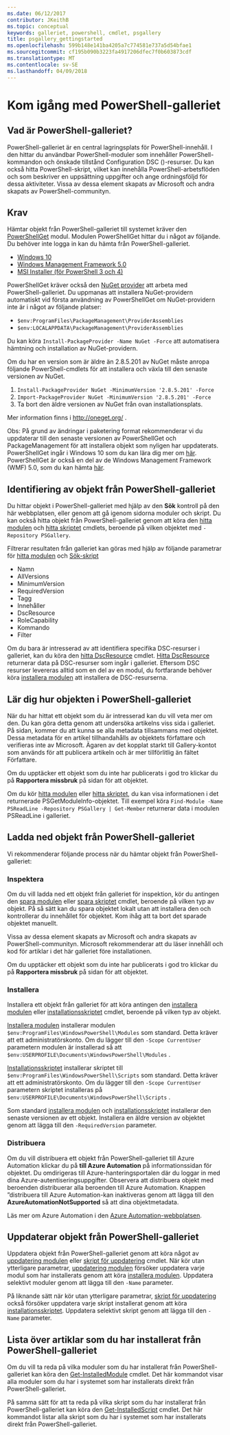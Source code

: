 ```yaml
---
ms.date: 06/12/2017
contributor: JKeithB
ms.topic: conceptual
keywords: galleriet, powershell, cmdlet, psgallery
title: psgallery_gettingstarted
ms.openlocfilehash: 599b148e141ba4205a7c774581e737a5d54bfae1
ms.sourcegitcommit: cf195b090b3223fa4917206dfec7f0b603873cdf
ms.translationtype: MT
ms.contentlocale: sv-SE
ms.lasthandoff: 04/09/2018
---
```

# <a name="get-started-with-the-powershell-gallery"></a>Kom igång med PowerShell-galleriet

## <a name="what-is-the-powershell-gallery"></a>Vad är PowerShell-galleriet?

PowerShell-galleriet är en central lagringsplats för PowerShell-innehåll.
I den hittar du användbar PowerShell-moduler som innehåller PowerShell-kommandon och önskade tillstånd Configuration DSC ()-resurser. Du kan också hitta PowerShell-skript, vilket kan innehålla PowerShell-arbetsflöden och som beskriver en uppsättning uppgifter och ange ordningsföljd för dessa aktiviteter.
Vissa av dessa element skapats av Microsoft och andra skapats av PowerShell-communityn.

## <a name="requirements"></a>Krav

Hämtar objekt från PowerShell-galleriet till systemet kräver den [PowerShellGet](http://go.microsoft.com/fwlink/?LinkID=760387&clcid=0x409) modul. Modulen PowerShellGet hittar du i något av följande. Du behöver inte logga in kan du hämta från PowerShell-galleriet.

-   [Windows 10](http://go.microsoft.com/fwlink/?LinkID=624830&clcid=0x409)
-   [Windows Management Framework 5.0](http://go.microsoft.com/fwlink/?LinkId=398175)
-   [MSI Installer (för PowerShell 3 och 4)](http://go.microsoft.com/fwlink/?LinkID=746217&clcid=0x409)

PowerShellGet kräver också den [NuGet provider](http://go.microsoft.com/fwlink/?LinkId=722208) att arbeta med PowerShell-galleriet. Du uppmanas att installera NuGet-providern automatiskt vid första användning av PowerShellGet om NuGet-providern inte är i något av följande platser:

- `$env:ProgramFiles\PackageManagement\ProviderAssemblies`
- `$env:LOCALAPPDATA\PackageManagement\ProviderAssemblies`

Du kan köra `Install-PackageProvider -Name NuGet -Force` att automatisera hämtning och installation av NuGet-providern.


Om du har en version som är äldre än 2.8.5.201 av NuGet måste anropa följande PowerShell-cmdlets för att installera och växla till den senaste versionen av NuGet.

1.  `Install-PackageProvider NuGet -MinimumVersion '2.8.5.201' -Force`
2.  `Import-PackageProvider NuGet -MinimumVersion '2.8.5.201' -Force`
3.  Ta bort den äldre versionen av NuGet från ovan installationsplats.

Mer information finns i <http://oneget.org/> .


Obs: På grund av ändringar i paketering format rekommenderar vi du uppdaterar till den senaste versionen av PowerShellGet och PackageManagement för att installera objekt som nyligen har uppdaterats. PowerShellGet ingår i Windows 10 som du kan lära dig mer om [här](http://go.microsoft.com/fwlink/?LinkID=624830&clcid=0x409).
PowerShellGet är också en del av de Windows Management Framework (WMF) 5.0, som du kan hämta [här](http://go.microsoft.com/fwlink/?LinkId=398175).

## <a name="discovering-items-from-the-powershell-gallery"></a>Identifiering av objekt från PowerShell-galleriet

Du hittar objekt i PowerShell-galleriet med hjälp av den **Sök** kontroll på den här webbplatsen, eller genom att gå igenom sidorna moduler och skript. Du kan också hitta objekt från PowerShell-galleriet genom att köra den [hitta modulen](https://go.microsoft.com/fwlink/?LinkId=821658) och [hitta skriptet](https://go.microsoft.com/fwlink/?LinkId=822322) cmdlets, beroende på vilken objektet med `-Repository PSGallery`.

Filtrerar resultaten från galleriet kan göras med hjälp av följande parametrar för [hitta modulen](https://go.microsoft.com/fwlink/?LinkId=821658) och [Sök-skript](https://go.microsoft.com/fwlink/?LinkId=822322)

- Namn
- AllVersions
- MinimumVersion
- RequiredVersion
- Tagg
- Innehåller
- DscResource
- RoleCapability
- Kommando
- Filter

Om du bara är intresserad av att identifiera specifika DSC-resurser i galleriet, kan du köra den [hitta DscResource](https://go.microsoft.com/fwlink/?LinkId=517196) cmdlet.
[Hitta DscResource](https://go.microsoft.com/fwlink/?LinkId=517196) returnerar data på DSC-resurser som ingår i galleriet. Eftersom DSC resurser levereras alltid som en del av en modul, du fortfarande behöver köra [installera modulen](https://go.microsoft.com/fwlink/?LinkId=821663) att installera de DSC-resurserna.

## <a name="learning-about-items-in-the-powershell-gallery"></a>Lär dig hur objekten i PowerShell-galleriet

När du har hittat ett objekt som du är intresserad kan du vill veta mer om den. Du kan göra detta genom att undersöka artikelns viss sida i galleriet. På sidan, kommer du att kunna se alla metadata tillsammans med objektet. Dessa metadata för en artikel tillhandahålls av objektets författare och verifieras inte av Microsoft. Ägaren av det kopplat starkt till Gallery-kontot som används för att publicera artikeln och är mer tillförlitlig än fältet Författare.

Om du upptäcker ett objekt som du inte har publicerats i god tro klickar du på **Rapportera missbruk** på sidan för att objektet.

Om du kör [hitta modulen](https://go.microsoft.com/fwlink/?LinkId=821658) eller [hitta skriptet](https://go.microsoft.com/fwlink/?LinkId=822322), du kan visa informationen i det returnerade PSGetModuleInfo-objektet.
Till exempel köra `Find-Module -Name PSReadLine -Repository PSGallery | Get-Member` returnerar data i modulen PSReadLine i galleriet.

## <a name="downloading-items-from-the-powershell-gallery"></a>Ladda ned objekt från PowerShell-galleriet

Vi rekommenderar följande process när du hämtar objekt från PowerShell-galleriet:

### <a name="inspect"></a>Inspektera

Om du vill ladda ned ett objekt från galleriet för inspektion, kör du antingen den [spara modulen](https://go.microsoft.com/fwlink/?LinkId=821669) eller [spara skriptet](https://go.microsoft.com/fwlink/?LinkId=822334) cmdlet, beroende på vilken typ av objekt. På så sätt kan du spara objektet lokalt utan att installera den och kontrollerar du innehållet för objektet. Kom ihåg att ta bort det sparade objektet manuellt.

Vissa av dessa element skapats av Microsoft och andra skapats av PowerShell-communityn. Microsoft rekommenderar att du läser innehåll och kod för artiklar i det här galleriet före installationen.

Om du upptäcker ett objekt som du inte har publicerats i god tro klickar du på **Rapportera missbruk** på sidan för att objektet.

### <a name="install"></a>Installera

Installera ett objekt från galleriet för att köra antingen den [installera modulen](https://go.microsoft.com/fwlink/?LinkId=821663) eller [installationsskriptet](https://go.microsoft.com/fwlink/?LinkId=822327) cmdlet, beroende på vilken typ av objekt.

[Installera modulen](https://go.microsoft.com/fwlink/?LinkId=821663) installerar modulen `$env:ProgramFiles\WindowsPowerShell\Modules` som standard. Detta kräver att ett administratörskonto. Om du lägger till den `-Scope
CurrentUser` parametern modulen är installerad så att `$env:USERPROFILE\Documents\WindowsPowerShell\Modules` .

[Installationsskriptet](https://go.microsoft.com/fwlink/?LinkId=822327) installerar skriptet till `$env:ProgramFiles\WindowsPowerShell\Scripts` som standard. Detta kräver att ett administratörskonto. Om du lägger till den `-Scope
CurrentUser` parametern skriptet installeras på `$env:USERPROFILE\Documents\WindowsPowerShell\Scripts` .

Som standard [installera modulen](https://go.microsoft.com/fwlink/?LinkId=821663) och [installationsskriptet](https://go.microsoft.com/fwlink/?LinkId=822327) installerar den senaste versionen av ett objekt. Installera en äldre version av objektet genom att lägga till den `-RequiredVersion` parameter.

### <a name="deploy"></a>Distribuera

Om du vill distribuera ett objekt från PowerShell-galleriet till Azure Automation klickar du på **till Azure Automation** på informationssidan för objektet. Du omdirigeras till Azure-hanteringsportalen där du loggar in med dina Azure-autentiseringsuppgifter. Observera att distribuera objekt med beroenden distribuerar alla beroenden till Azure Automation. Knappen ”distribuera till Azure Automation-kan inaktiveras genom att lägga till den **AzureAutomationNotSupported** så att dina objektmetadata.

Läs mer om Azure Automation i den [Azure Automation-webbplatsen](http://azure.microsoft.com/services/automation/).

## <a name="updating-items-from-the-powershell-gallery"></a>Uppdaterar objekt från PowerShell-galleriet

Uppdatera objekt från PowerShell-galleriet genom att köra något av [uppdatering modulen](https://go.microsoft.com/fwlink/?LinkID=398576) eller [skript för uppdatering](http://go.microsoft.com/fwlink/?LinkId=619787) cmdlet. När kör utan ytterligare parametrar, [uppdatering modulen](https://go.microsoft.com/fwlink/?LinkID=398576) försöker uppdatera varje modul som har installerats genom att köra [installera modulen](https://go.microsoft.com/fwlink/?LinkId=821663).
Uppdatera selektivt moduler genom att lägga till den `-Name` parameter.

På liknande sätt när kör utan ytterligare parametrar, [skript för uppdatering](http://go.microsoft.com/fwlink/?LinkId=619787) också försöker uppdatera varje skript installerat genom att köra [installationsskriptet](https://go.microsoft.com/fwlink/?LinkId=822327).
Uppdatera selektivt skript genom att lägga till den `-Name` parameter.

## <a name="list-items-that-you-have-installed-from-the-powershell-gallery"></a>Lista över artiklar som du har installerat från PowerShell-galleriet

Om du vill ta reda på vilka moduler som du har installerat från PowerShell-galleriet kan köra den [Get-InstalledModule](https://go.microsoft.com/fwlink/?LinkId=526863) cmdlet. Det här kommandot visar alla moduler som du har i systemet som har installerats direkt från PowerShell-galleriet.

På samma sätt för att ta reda på vilka skript som du har installerat från PowerShell-galleriet kan köra den [Get-InstalledScript](https://go.microsoft.com/fwlink/?LinkId=619790) cmdlet. Det här kommandot listar alla skript som du har i systemet som har installerats direkt från PowerShell-galleriet.